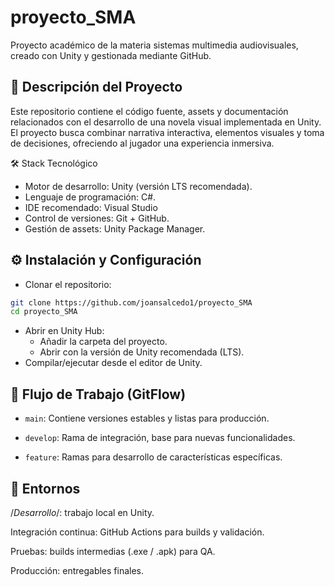 # proyecto_SMA

Proyecto académico de la materia sistemas multimedia audiovisuales, creado con Unity y gestionada mediante GitHub.

📌 Descripción del Proyecto
--
Este repositorio contiene el código fuente, assets y documentación relacionados con el desarrollo de una novela visual implementada en Unity. El proyecto busca combinar narrativa interactiva, elementos visuales y toma de decisiones, ofreciendo al jugador una experiencia inmersiva.

🛠️ Stack Tecnológico

- Motor de desarrollo: Unity (versión LTS recomendada).
- Lenguaje de programación: C#.
- IDE recomendado: Visual Studio
- Control de versiones: Git + GitHub.
- Gestión de assets: Unity Package Manager.


⚙️ Instalación y Configuración
--
- Clonar el repositorio:
```bash
git clone https://github.com/joansalcedo1/proyecto_SMA
cd proyecto_SMA
````

- Abrir en Unity Hub:
    - Añadir la carpeta del proyecto.
    - Abrir con la versión de Unity recomendada (LTS).
- Compilar/ejecutar desde el editor de Unity.


🌱 Flujo de Trabajo (GitFlow)
--
- ``main``: Contiene versiones estables y listas para producción.

- ``develop``: Rama de integración, base para nuevas funcionalidades.

- ``feature``: Ramas para desarrollo de características específicas.

🧪 Entornos
--
/*Desarrollo*/: trabajo local en Unity.

Integración continua: GitHub Actions para builds y validación.

Pruebas: builds intermedias (.exe / .apk) para QA.

Producción: entregables finales.
